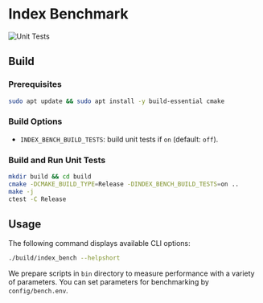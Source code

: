 # Index Benchmark

![Unit Tests](https://github.com/dbgroup-nagoya-u/index-benchmark/workflows/Unit%20Tests/badge.svg?branch=main)

## Build

### Prerequisites

```bash
sudo apt update && sudo apt install -y build-essential cmake
```

### Build Options

- `INDEX_BENCH_BUILD_TESTS`: build unit tests if `on` (default: `off`).

### Build and Run Unit Tests

```bash
mkdir build && cd build
cmake -DCMAKE_BUILD_TYPE=Release -DINDEX_BENCH_BUILD_TESTS=on ..
make -j
ctest -C Release
```

## Usage

The following command displays available CLI options:

```bash
./build/index_bench --helpshort
```

We prepare scripts in `bin` directory to measure performance with a variety of parameters. You can set parameters for benchmarking by `config/bench.env`.
